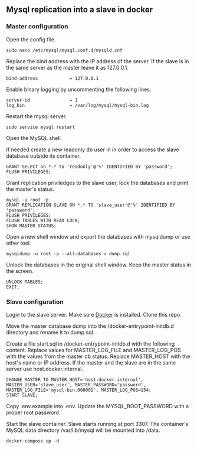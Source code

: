 ## Mysql replication into a slave in docker

### Master configuration

Open the config file.

```
sudo nano /etc/mysql/mysql.conf.d/mysqld.cnf
```

Replace the bind address with the IP address of the server. If the slave is in the same server as the master leave it as 127.0.0.1.

```
bind-address            = 127.0.0.1
```

Enable binary logging by uncommenting the following lines.

```
server-id               = 1
log_bin                 = /var/log/mysql/mysql-bin.log 
```

Restart the mysql server.

```
sudo service mysql restart
```

Open the MySQL shell. 

If needed create a new readonly db user in in order to access the slave database outside its container.

```
GRANT SELECT on *.* to 'readonly'@'%' IDENTIFIED BY 'password';
FLUSH PRIVILEGES;
```

Grant replication priviledges to the slave user, lock the databases and print the master's status.

```
mysql -u root -p
GRANT REPLICATION SLAVE ON *.* TO 'slave_user'@'%' IDENTIFIED BY 'password';
FLUSH PRIVILEGES;
FLUSH TABLES WITH READ LOCK;
SHOW MASTER STATUS;
```

Open a new shell window and export the databases with mysqldump or use other tool.

```
mysqldump -u root -p --all-databases > dump.sql
```

Unlock the databases in the original shell window. Keep the master status in the screen.

```
UNLOCK TABLES;
EXIT;
```

### Slave configuration

Login to the slave server. Make sure [Docker](https://docs.docker.com/install/) is installed. Clone this repo.

Move the master database dump into the /docker-entrypoint-initdb.d directory and rename it to dump.sql.

Create a file start.sql in /docker-entrypoint-initdb.d with the following content. Replace values for MASTER_LOG_FILE and MASTER_LOG_POS with the values from the master db status. Replace MASTER_HOST with the host's name or IP address. If the master and the slave are in the same server use host.docker.internal.

```
CHANGE MASTER TO MASTER_HOST='host.docker.internal', MASTER_USER='slave_user', MASTER_PASSWORD='password', MASTER_LOG_FILE='mysql-bin.000001', MASTER_LOG_POS=154;
START SLAVE;
```

Copy .env.example into .env. Update the MYSQL_ROOT_PASSWORD with a proper root password.

Start the slave container. Slave starts running at port 3307. The container's MySQL data directory /var/lib/mysql will be mounted into /data.

```
docker-compose up -d
```
